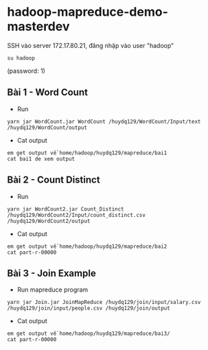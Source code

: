# hadoop-mapreduce-demo-masterdev

SSH vào server 172.17.80.21, đăng nhập vào user "hadoop" 
```
su hadoop
```
(password: 1)
## Bài 1 - Word Count
* Run
```
yarn jar WordCount.jar WordCount /huydq129/WordCount/Input/text /huydq129/WordCount/output
```

* Cat output
```
em get output về home/hadoop/huydq129/mapreduce/bai1
cat bai1 de xem output
```

## Bài 2 - Count Distinct
* Run 
```
yarn jar WordCount2.jar Count_Distinct /huydq129/WordCount2/Input/count_distinct.csv /huydq129/WordCount2/output
```
* Cat output
```
em get output về home/hadoop/huydq129/mapreduce/bai2
cat part-r-00000
```

## Bài 3 - Join Example
* Run mapreduce program
```
yarn jar Join.jar JoinMapReduce /huydq129/join/input/salary.csv /huydq129/join/input/people.csv /huydq129/join/output
```
* Cat output
```
em get output về home/hadoop/huydq129/mapreduce/bai3/
cat part-r-00000
```
